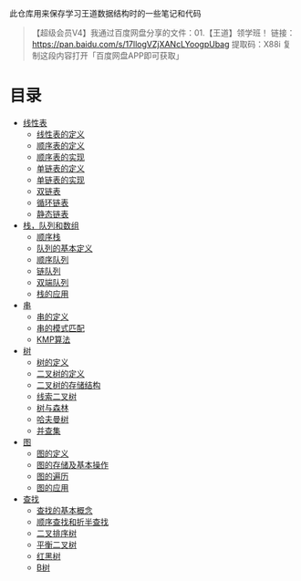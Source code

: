 此仓库用来保存学习王道数据结构时的一些笔记和代码

> 【超级会员V4】我通过百度网盘分享的文件：01.【王道】领学班！
> 链接：https://pan.baidu.com/s/17llogVZjXANcLYoogpUbag
> 提取码：X88i
> 复制这段内容打开「百度网盘APP即可获取」

# 目录

- [线性表](./2.LinearList)
    - [线性表的定义](./2.LinearList/1线性表定义.md)
    - [顺序表的定义](./2.LinearList/2.1顺序表定义.md)
    - [顺序表的实现](./2.LinearList/2.2顺序表的实现.md)
    - [单链表的定义](./2.LinearList/3.1单链表的定义.md)
    - [单链表的实现](./2.LinearList/3.2单链表的实现.md)
    - [双链表](./2.LinearList/3.3双链表.md)
    - [循环链表](./2.LinearList/3.4循环链表.md)
    - [静态链表](./2.LinearList/3.5静态链表.md)
- [栈，队列和数组](./3.Stack,Queue,Array)
    - [顺序栈](./3.Stack,Queue,Array/1.2顺序栈.md)
    - [队列的基本定义](./3.Stack,Queue,Array/2.1队列的基本概念.md)
    - [顺序队列](./3.Stack,Queue,Array/2.2顺序队列.md)
    - [链队列](./3.Stack,Queue,Array/2.3链队列.md)
    - [双端队列](./3.Stack,Queue,Array/2.4双端队列.md)
    - [栈的应用](./3.Stack,Queue,Array/3栈的应用.md)
- [串](./4.String)
    - [串的定义](./4.String/1.1串的定义.md)
    - [串的模式匹配](./4.String/2.1串的模式匹配.cpp)
    - [KMP算法](./4.String/2.2KMP算法.md)
- [树](./5.Tree)
    - [树的定义](./5.Tree/1.1树的定义.md)
    - [二叉树的定义](./5.Tree/2.1二叉树的定义.md)
    - [二叉树的存储结构](./5.Tree/2.2二叉树的存储结构.md)
    - [线索二叉树](./5.Tree/3.2线索二叉树.md)
    - [树与森林](./5.Tree/4树与森林.md)
    - [哈夫曼树](./5.Tree/5.1哈夫曼树.md)
    - [并查集](./5.Tree/5.2并查集.md)
- [图](./6.Graph)
  - [图的定义](./6.Graph/1图的定义.md)
  - [图的存储及基本操作](./6.Graph/2图的存储及基本操作.md)
  - [图的遍历](./6.Graph/3图的遍历.md)
  - [图的应用](./6.Graph/4图的应用.md)
- [查找](./7.Serach)
  - [查找的基本概念](./7.Serach/1查找的基本概念.md)
  - [顺序查找和折半查找](./7.Serach/2顺序查找和折半查找.md)
  - [二叉排序树](./7.Serach/3.1二叉排序树.md)
  - [平衡二叉树](./7.Serach/3.2平衡二叉树.md)
  - [红黑树](./7.Serach/3.3红黑树.md)
  - [B树](./7.Serach/4.1B树.md)
